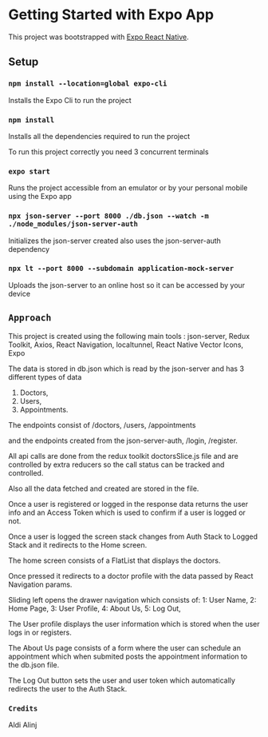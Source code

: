 # Getting Started with Expo App

This project was bootstrapped with [Expo React Native](https://expo.dev/).

## Setup

### `npm install --location=global expo-cli`
Installs the Expo Cli to run the project

### `npm install`

Installs all the dependencies required to run the project


To run this project correctly you need 3 concurrent terminals

### `expo start`

Runs the project accessible from an emulator or by your personal mobile using the Expo app

### `npx json-server --port 8000 ./db.json --watch -m ./node_modules/json-server-auth`

Initializes the json-server created also uses the json-server-auth dependency

### `npx lt --port 8000 --subdomain application-mock-server`

Uploads the json-server to an online host so it can be accessed by your device


## `Approach`

This project is created using the following main tools : 
json-server,
Redux Toolkit, 
Axios,
React Navigation,
localtunnel,
React Native Vector Icons,
Expo


The data is stored in db.json which is read by the json-server and has 3 different types of data
1. Doctors, 
2. Users, 
3. Appointments.

The endpoints consist of 
/doctors,
/users,
/appointments

and the endpoints created from the json-server-auth,
/login,
/register. 

All api calls are done from the redux toolkit doctorsSlice.js file and are controlled by extra reducers so the call status
can be tracked and controlled.

Also all the data fetched and created are stored in the file.


Once a user is registered or logged in the response data returns the user info and an Access Token which is used to confirm if
a user is logged or not.

Once a user is logged the screen stack changes from Auth Stack to Logged Stack and it redirects to the Home screen. 

The home screen consists of a FlatList that displays the doctors. 

Once pressed it redirects to a doctor profile with the data passed by React Navigation params.

Sliding left opens the drawer navigation which consists of: 
1: User Name,
2: Home Page,
3: User Profile, 
4: About Us,
5: Log Out,

The User profile displays the user information which is stored when the user logs in or registers.

The About Us page consists of a form where the user can schedule an appointment which when submited posts the appointment
information to the db.json file.

The Log Out button sets the user and user token which automatically redirects the user to the Auth Stack.




### `Credits`
Aldi Alinj




